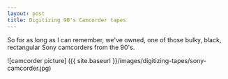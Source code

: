 ```yaml
---
layout: post
title: Digitizing 90's Camcorder tapes
---
```


So for as long as I can remember, we've owned, one of those bulky, black, rectangular Sony camcorders from the 90's.

![camcorder picture] ({{ site.baseurl }}/images/digitizing-tapes/sony-camcorder.jpg)
